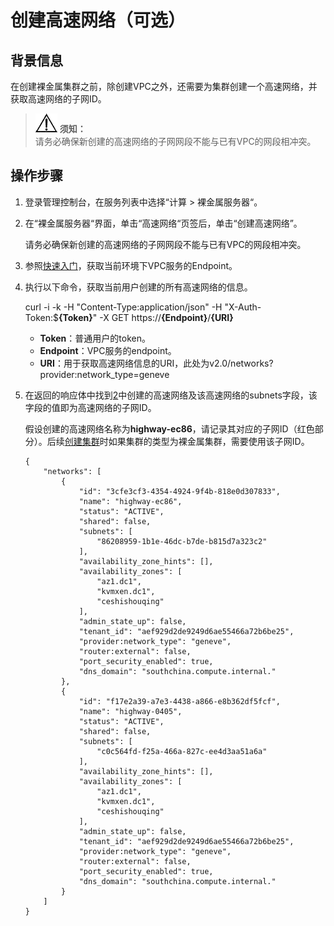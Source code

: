 # 创建高速网络（可选）<a name="cce_02_0270"></a>

## 背景信息<a name="section92509191007"></a>

在创建裸金属集群之前，除创建VPC之外，还需要为集群创建一个高速网络，并获取高速网络的子网ID。

>![](public_sys-resources/icon-notice.gif) **须知：**   
>请务必确保新创建的高速网络的子网网段不能与已有VPC的网段相冲突。  

## 操作步骤<a name="section75441847918"></a>

1.  登录管理控制台，在服务列表中选择“计算 \> 裸金属服务器“。
2.  <a name="li179971013215"></a>在“裸金属服务器“界面，单击“高速网络“页签后，单击“创建高速网络”。

    请务必确保新创建的高速网络的子网网段不能与已有VPC的网段相冲突。

3.  参照[快速入门](示例-通过API创建游戏工作负载.md)，获取当前环境下VPC服务的Endpoint。
4.  执行以下命令，获取当前用户创建的所有高速网络的信息。

    curl -i -k -H "Content-Type:application/json" -H "X-Auth-Token:$**\{Token\}**" -X GET https://**\{Endpoint\}**/**\{URI\}**

    -   **Token**：普通用户的token。
    -   **Endpoint**：VPC服务的endpoint。
    -   **URI**：用于获取高速网络信息的URI，此处为v2.0/networks?provider:network\_type=geneve

5.  在返回的响应体中找到[2](#li179971013215)中创建的高速网络及该高速网络的subnets字段，该字段的值即为高速网络的子网ID。

    假设创建的高速网络名称为**highway-ec86**，请记录其对应的子网ID（红色部分）。后续[创建集群](创建集群.md)时如果集群的类型为裸金属集群，需要使用该子网ID。

    ```
    {
        "networks": [
            {
                "id": "3cfe3cf3-4354-4924-9f4b-818e0d307833",
                "name": "highway-ec86",
                "status": "ACTIVE",
                "shared": false,
                "subnets": [
                    "86208959-1b1e-46dc-b7de-b815d7a323c2"
                ],
                "availability_zone_hints": [],
                "availability_zones": [
                    "az1.dc1",
                    "kvmxen.dc1",
                    "ceshishouqing"
                ],
                "admin_state_up": false,
                "tenant_id": "aef929d2de9249d6ae55466a72b6be25",
                "provider:network_type": "geneve",
                "router:external": false,
                "port_security_enabled": true,
                "dns_domain": "southchina.compute.internal."
            },
            {
                "id": "f17e2a39-a7e3-4438-a866-e8b362df5fcf",
                "name": "highway-0405",
                "status": "ACTIVE",
                "shared": false,
                "subnets": [
                    "c0c564fd-f25a-466a-827c-ee4d3aa51a6a"
                ],
                "availability_zone_hints": [],
                "availability_zones": [
                    "az1.dc1",
                    "kvmxen.dc1",
                    "ceshishouqing"
                ],
                "admin_state_up": false,
                "tenant_id": "aef929d2de9249d6ae55466a72b6be25",
                "provider:network_type": "geneve",
                "router:external": false,
                "port_security_enabled": true,
                "dns_domain": "southchina.compute.internal."
            }
        ]
    }
    ```


